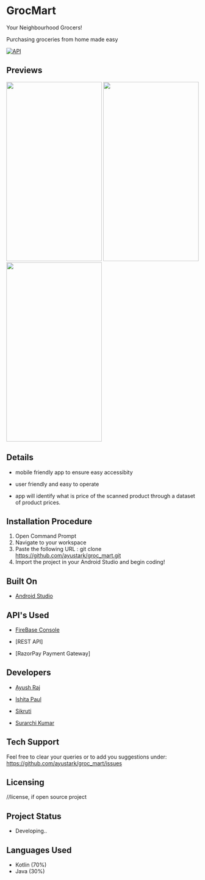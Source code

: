 # GrocMart

Your Neighbourhood Grocers!

Purchasing groceries from home made easy

[![API](https://img.shields.io/badge/API-28%2B-brightgreen.svg?style=flat)](https://android-arsenal.com/api?level=28) 

## Previews

<img src="https://user-images.githubusercontent.com/62319328/93020331-00aa2080-f5fa-11ea-912e-220791ea243c.png" width="250" height="470">  <img src="https://user-images.githubusercontent.com/62319328/94767767-014d0000-03cb-11eb-9f19-2fa84c161c93.png" width="250" height="470">  <img src="https://user-images.githubusercontent.com/62319328/94767772-05791d80-03cb-11eb-97ff-67f61010812f.png" width="250" height="470">


## Details

  
- mobile friendly app to ensure easy accessibity

- user friendly and easy to operate

- app will identify what is price of the scanned product through a dataset of product prices.

## Installation Procedure

1. Open Command Prompt
2. Navigate to your workspace
3. Paste the following URL :  git clone https://github.com/ayustark/groc_mart.git
4. Import the project in your Android Studio and begin coding!


## Built On

- [Android Studio](https://developer.android.com/studio/?gclid=CjwKCAjw2dD7BRASEiwAWCtCb-lMmzElNOD_AvZEReeFDVJUOFXa-ktMnlGV77HsRi5zTrXWmqq1fBoCzkcQAvD_BwE&gclsrc=aw.ds)

## API's Used

- [FireBase Console](https://console.firebase.google.com/u/0/?pli=1)

- [REST API]

- [RazorPay Payment Gateway]

## Developers

- [Ayush Raj](https://www.linkedin.com/in/ayustark)

- [Ishita Paul](https://www.linkedin.com/in/ishita-paul-284075199/)

- [Sikruti](https://www.linkedin.com/in/sikruti-mohanty-385a79215/)

- [Surarchi Kumar](https://www.linkedin.com/in/surarchi-kumar-427230193/)

## Tech Support

Feel free to clear your queries or to add you suggestions under:  https://github.com/ayustark/groc_mart/issues

## Licensing

//license, if open source project

## Project Status

- Developing..

## Languages Used

- Kotlin (70%)
- Java (30%)
